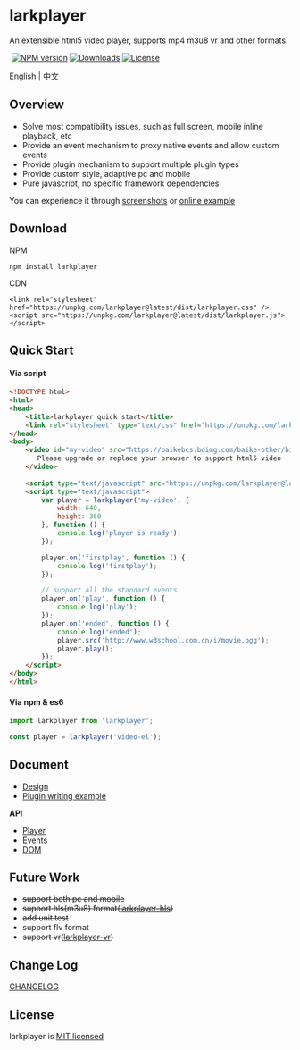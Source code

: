 <h1 align="left">larkplayer</h1>

<p align="left">
An extensible html5 video player, supports mp4 m3u8 vr and other formats.
</p>

<p align="left">
  <a href="https://www.npmjs.com/package/larkplayer"><img src="https://img.shields.io/npm/v/larkplayer.svg?style=flat-square" alt="NPM version"></a>
  <a href="https://www.npmjs.com/package/larkplayer"><img src="https://img.shields.io/npm/dm/larkplayer.svg?style=flat-square" alt="Downloads"></a>
  <a href="https://www.npmjs.com/package/larkplayer"><img src="https://img.shields.io/github/license/dblate/larkplayer.svg?style=flat-square" alt="License"></a>
</p>

<p align="left">
    English | <a href="./readme.md">中文</a>
</p>

## Overview

* Solve most compatibility issues, such as full screen, mobile inline playback, etc
* Provide an event mechanism to proxy native events and allow custom events
* Provide plugin mechanism to support multiple plugin types
* Provide custom style, adaptive pc and mobile
* Pure javascript, no specific framework dependencies

You can experience it through [screenshots](https://github.com/dblate/larkplayer/tree/master/screenshots) or [online example](https://s.codepen.io/dblate/debug/qojzZZ/ZoMBajEzGyDk) 



## Download

NPM
```
npm install larkplayer
```

CDN
```
<link rel="stylesheet" href="https://unpkg.com/larkplayer@latest/dist/larkplayer.css" />
<script src="https://unpkg.com/larkplayer@latest/dist/larkplayer.js"></script>
```

## Quick Start

#### Via script

```html
<!DOCTYPE html>
<html>
<head>
    <title>larkplayer quick start</title>
    <link rel="stylesheet" type="text/css" href="https://unpkg.com/larkplayer@latest/dist/larkplayer.css">
</head>
<body>
    <video id="my-video" src="https://baikebcs.bdimg.com/baike-other/big-buck-bunny.mp4" width="400" height="300" controls>
       Please upgrade or replace your browser to support html5 video 
    </video>
 
    <script type="text/javascript" src="https://unpkg.com/larkplayer@latest/dist/larkplayer.js"></script>
    <script type="text/javascript">
        var player = larkplayer('my-video', {
            width: 640,
            height: 360
        }, function () {
            console.log('player is ready');
        });

        player.on('firstplay', function () {
            console.log('firstplay');
        });

        // support all the standard events
        player.on('play', function () {
            console.log('play');
        });
        player.on('ended', function () {
            console.log('ended');
            player.src('http://www.w3school.com.cn/i/movie.ogg');
            player.play();
        });
    </script>
</body>
</html>
```

#### Via npm & es6


```javascript
import larkplayer from 'larkplayer';

const player = larkplayer('video-el');

```

## Document


* [Design](./docs/design.md)
* [Plugin writing example](./docs/plugin)

__API__

* [Player](./docs/api/player.md)
* [Events](./docs/api/events.md)
* [DOM](./docs/api/dom.md)



## Future Work

* ~~support both pc and mobile~~
* ~~support hls(m3u8) format([larkplayer-hls](https://github.com/dblate/larkplayer-hls))~~
* ~~add unit test~~
* support flv format
* ~~support vr([larkplayer-vr](https://github.com/dblate/larkplayer-vr))~~

## Change Log
[CHANGELOG](./CHANGELOG.md)

## License
larkplayer is [MIT licensed](./LICENSE)
